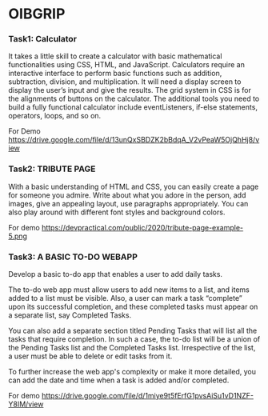 # OIBGRIP

### Task1: Calculator

It takes a little skill to create a calculator with basic mathematical functionalities using CSS, HTML, and JavaScript. Calculators require an interactive interface to perform basic functions such as addition, subtraction, division, and multiplication. It will need a  display screen to display the user’s input and give the results. The grid system in CSS is for the alignments of buttons on the calculator. The additional tools you need to build a fully functional calculator include eventListeners, if-else statements, operators, loops, and so on. 

For Demo https://drive.google.com/file/d/13unQxSBDZK2bBdqA_V2vPeaW5OjQhHj8/view

### Task2: TRIBUTE PAGE

With a basic understanding of HTML and CSS, you can easily create a page for someone you admire. Write about what you adore in the person, add images, give an appealing layout, use paragraphs appropriately. You can also play around with different font styles and background colors.

For demo https://devpractical.com/public/2020/tribute-page-example-5.png

### Task3: A BASIC TO-DO WEBAPP

Develop a basic to-do app that enables a user to add daily tasks.

The to-do web app must allow users to add new items to a list, and items added to a list must be visible. Also, a user can mark a task “complete” upon its successful completion, and these completed tasks must appear on a separate list, say Completed Tasks.

You can also add a separate section titled Pending Tasks that will list all the tasks that require completion. In such a case, the to-do list will be a union of the Pending Tasks list and the Completed Tasks list. Irrespective of the list, a user must be able to delete or edit tasks from it.

To further increase the web app's complexity or make it more detailed, you can add the date and time when a task is added and/or completed.

For demo https://drive.google.com/file/d/1miye9t5fErfG1pvsAiSu1vD1NZF-Y8IM/view



<!-- (Please add #oasisinfobyte in each of your task video postings on LinkedIn, Additionally, you can also add hashtags such as #internship #webdevelopment, #datascience, #campusabmassador etc depending on your internship domain for more  reach and visibility.)-->
